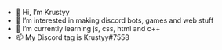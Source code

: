 - 👋 Hi, I’m Krustyy
- 👀 I’m interested in making discord bots, games and web stuff
- 🌱 I’m currently learning js, css, html and c++
- 📫 My Discord tag is Krustyy#7558

